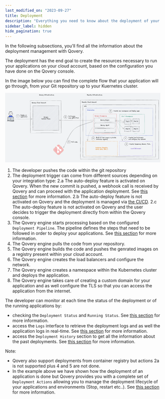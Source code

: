 ```yaml
---
last_modified_on: "2023-09-27"
title: Deployment
description: "Everything you need to know about the deployment of your applications with Qovery"
sidebar_label: hidden
hide_pagination: true
---
```

In the following subsections, you'll find all the information about the deployment management with Qovery.

The deployment has the end goal to create the resources necessary to run your applications on your cloud account, based on the configuration you have done on the Qovery console.

In the image below you can find the complete flow that your application will go through, from your Git repository up to your Kuernetes cluster.

<p align="center">
  <img src="/img/deployment/deployment_overview_qovery.png" alt="Deployment history access" />
</p>

1. The developer pushes the code within the git repository
2. The deployment trigger can come from different sources depending on your integration type:
2.a The auto-deploy feature is activated on Qovery. When the new commit is pushed, a webhook call is received by Qovery and can proceed with the application deployment. See [this section][docs.using-qovery.deployment.deploying-with-auto-deploy] for more information.
2.b The auto-deploy feature is not activated on Qovery and the deployment is managed via [the CI/CD][docs.using-qovery.deployment.deploying-with-ci-cd].
2.c The auto-deploy feature is not activated on Qovery and the user decides to trigger the deployment directly from within the Qovery console.
3. The Qovery engine starts processing based on the configured `Deployment Pipeline`. The pipeline defines the steps that need to be followed in order to deploy your applications. See [this section][docs.using-qovery.deployment.deployment-pipeline] for more information.
4. The Qovery engine pulls the code from your repository.
5. The Qovery engine builds the code and pushes the genrated images on a registry present within your cloud account.
6. The Qovery engine creates the load balancers and configure the network.
7. The Qovery engine creates a namespace within the Kubernetes cluster and deploys the application.
8. The Qovery engine takes care of creating a custom domain for your application and as well configure the TLS so that you can access the application from the internet.

The developer can monitor at each time the status of the deployment or of the running applications by:
- checking the `Deployment Status` and `Running Status`. See [this section][docs.using-qovery.deployment.running-and-deployment-statuses] for more information.
- access the `Logs` interface to retrieve the deployment logs and as well the application logs in real-time. See [this section][docs.using-qovery.deployment.logs] for more information.
- access the `Deployment History` section to get all the information about the past deployments. See [this section][docs.using-qovery.deployment.deployment-history] for more information.


Note: 
- Qovery also support deployments from container registry but actions 2a is not supported plus 4 and 5 are not done.
- In the example above we have shown how the deployment of an application is done but Qovery provides you with a complete set of `Deployment Actions` allowing you to manage the deployment lifecycle of your applications and environments (Stop, restart etc..). See [this section][docs.using-qovery.deployment.deployment-actions] for more information.


[docs.using-qovery.deployment.deploying-with-auto-deploy]: /docs/using-qovery/deployment/deploying-with-auto-deploy/
[docs.using-qovery.deployment.deploying-with-ci-cd]: /docs/using-qovery/deployment/deploying-with-ci-cd/
[docs.using-qovery.deployment.deployment-actions]: /docs/using-qovery/deployment/deployment-actions/
[docs.using-qovery.deployment.deployment-history]: /docs/using-qovery/deployment/deployment-history/
[docs.using-qovery.deployment.deployment-pipeline]: /docs/using-qovery/deployment/deployment-pipeline/
[docs.using-qovery.deployment.logs]: /docs/using-qovery/deployment/logs/
[docs.using-qovery.deployment.running-and-deployment-statuses]: /docs/using-qovery/deployment/running-and-deployment-statuses/

